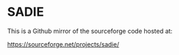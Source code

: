 # SADIE

This is a Github mirror of the sourceforge code hosted at:

https://sourceforge.net/projects/sadie/
